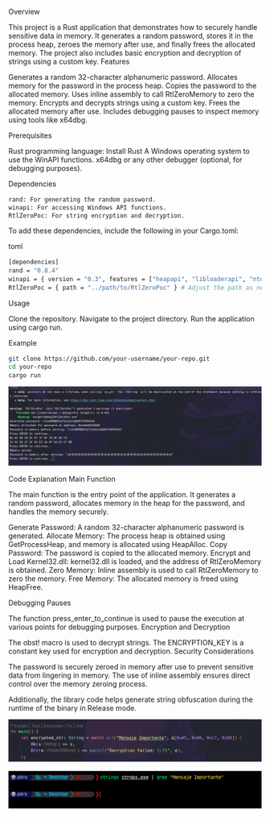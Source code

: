 Overview

This project is a Rust application that demonstrates how to securely handle sensitive data in memory. It generates a random password, stores it in the process heap, zeroes the memory after use, and finally frees the allocated memory. The project also includes basic encryption and decryption of strings using a custom key.
Features

Generates a random 32-character alphanumeric password.
Allocates memory for the password in the process heap.
Copies the password to the allocated memory.
Uses inline assembly to call RtlZeroMemory to zero the memory.
Encrypts and decrypts strings using a custom key.
Frees the allocated memory after use.
Includes debugging pauses to inspect memory using tools like x64dbg.

Prerequisites

Rust programming language: Install Rust
A Windows operating system to use the WinAPI functions.
x64dbg or any other debugger (optional, for debugging purposes).

Dependencies

    rand: For generating the random password.
    winapi: For accessing Windows API functions.
    RtlZeroPoc: For string encryption and decryption.

To add these dependencies, include the following in your Cargo.toml:

toml
```bash
[dependencies]
rand = "0.8.4"
winapi = { version = "0.3", features = ["heapapi", "libloaderapi", "ntdll"] }
RtlZeroPoc = { path = "../path/to/RtlZeroPoc" } # Adjust the path as needed
```

Usage

Clone the repository.
Navigate to the project directory.
Run the application using cargo run.

Example


```bash
git clone https://github.com/your-username/your-repo.git
cd your-repo
cargo run
```

<p align="center">
  <img src="/assets/test1.png">
</p>

Code Explanation
Main Function

The main function is the entry point of the application. It generates a random password, allocates memory in the heap for the password, and handles the memory securely.

Generate Password: A random 32-character alphanumeric password is generated.
Allocate Memory: The process heap is obtained using GetProcessHeap, and memory is allocated using HeapAlloc.
Copy Password: The password is copied to the allocated memory.
Encrypt and Load Kernel32.dll: kernel32.dll is loaded, and the address of RtlZeroMemory is obtained.
Zero Memory: Inline assembly is used to call RtlZeroMemory to zero the memory.
Free Memory: The allocated memory is freed using HeapFree.

Debugging Pauses

The function press_enter_to_continue is used to pause the execution at various points for debugging purposes.
Encryption and Decryption

The obst! macro is used to decrypt strings. The ENCRYPTION_KEY is a constant key used for encryption and decryption.
Security Considerations

The password is securely zeroed in memory after use to prevent sensitive data from lingering in memory.
The use of inline assembly ensures direct control over the memory zeroing process.


Additionally, the library code helps generate string obfuscation during the runtime of the binary in Release mode.


<p align="center">
  <img src="/assets/test2.png">
</p>

<p align="center">
  <img src="/assets/img.png">
</p>
